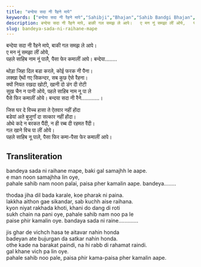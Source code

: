 ```yaml
---
title: "बन्देया सदा नी रैहने मापे"
keywords: ["बन्देया सदा नी रैहने मापे","Sahibji","Bhajan","Sahib Bandgi Bhajan","Sant Kabir Bhajan","bhajan lyrics","साहिब बंदगी भजन","भजन"]
description: बन्देया सदा नी रैहने मापे, बाकी गल समझ ले आपे।   ए मन नूं समझा लीं ओये,   पहले साहिब नाम नूं पालै, पैसा फेर कमालीं आपे। बन्देया........      थोड़ा जिहा
slug: bandeya-sada-ni-raihane-mape
---
```


  
बन्देया सदा नी रैहने मापे, बाकी गल समझ ले आपे।  
ए मन नूं समझा लीं ओये,  
पहले साहिब नाम नूं पालै, पैसा फेर कमालीं आपे। बन्देया........  
  
थोड़ा जिहा दिल बडा करले, कोई फरक नी पैना।  
लक्खा ऐथों गए सिकन्दर, सब कुछ ऐसे रैहना।  
क्यों नियत रखदा खोटी, खानी दो डंग दी रोटी  
सुख चैन न पानी ओये, पहले साहिब नाम नू पा ले  
पैसे फिर कमालीं ओये। बन्दया सदा नी रैने............।  
  
जिस घर दे विच्च हासा ते ऐतवार नहीं होंदा  
बडेयां अते बुजुर्गां दा सत्कार नहीं होंदा।  
ओथे कदे न बरकत पैंदी, न ही रब्ब दी रहमत रैंदी।  
गल खाने विच पा लीं ओये।  
पहले साहिब नू पाले, पैसा फिर कमा-पैसा फेर कमालीं आपे।  


## Transliteration

  
bandeya sada ni raihane mape, baki gal samajhh le aape.  
e man noon samajhha lin oye,  
pahale sahib nam noon palai, paisa pher kamalin aape. bandeya........  
  
thodaa jiha dil bada karale, koe pharak ni paina.  
lakkha aithon gae sikandar, sab kuchh aise raihana.  
kyon niyat rakhada khoti, khani do dang di roti  
sukh chain na pani oye, pahale sahib nam noo pa le  
paise phir kamalin oye. bandaya sada ni raine.............  
  
jis ghar de vichch hasa te aitavar nahin honda  
badeyan ate bujurgan da satkar nahin honda.  
othe kade na barakat paindi, na hi rabb di rahamat raindi.  
gal khane vich pa lin oye.  
pahale sahib noo pale, paisa phir kama-paisa pher kamalin aape.  

  